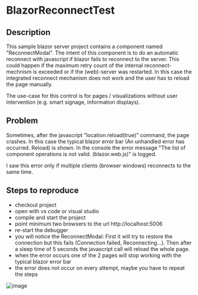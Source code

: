 # BlazorReconnectTest

## Description
This sample blazor server project contains a component named "ReconnectModal". The intent of this component is to do an automatic reconnect with javascript if blazor fails to reconnect to the server. This could happen if the maximum retry count of the internal reconnect-mechnism is exceeded or if the (web)-server was restarted. In this case the integrated reconnect mechanism does not work and the user has to reload the page manually. 

The use-case for this control is for pages / visualizations without user intervention (e.g. smart signage, information displays).


## Problem
Sometimes, after the javascript "location.reload(true)" command, the page crashes. In this case the typical blazor error bar (An unhandled error has occurred. Reload) is shown. In the console the error message "The list of component operations is not valid. (blazor.web.js)" is logged.

I saw this error only if multiple clients (browser windows) reconnects to the same time.

## Steps to reproduce

- checkout project
- open with vs code or visual studio
- compile and start the project
- point minimum two browsers to the url http://localhost:5006
- re-start the debugger
- you will notice the ReconnectModal: First it will try to restore the connection but this fails (Connection failed, Reconnecting...). Then after a sleep time of 5 seconds the javascript call will reload the whole page.
- when the error occurs one of the 2 pages will stop working with the typical blazor error bar
- the error does not occur on every attempt, maybe you have to repeat the steps
  
![image](https://github.com/heckradr/BlazorReconnectTest/assets/48717990/7ef80d1b-69aa-4b0a-b0f1-9dd1ad93abbf)
